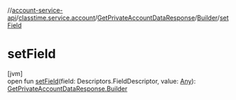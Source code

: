//[account-service-api](../../../../index.md)/[classtime.service.account](../../index.md)/[GetPrivateAccountDataResponse](../index.md)/[Builder](index.md)/[setField](set-field.md)

# setField

[jvm]\
open fun [setField](set-field.md)(field: Descriptors.FieldDescriptor, value: [Any](https://kotlinlang.org/api/latest/jvm/stdlib/kotlin/-any/index.html)): [GetPrivateAccountDataResponse.Builder](index.md)
